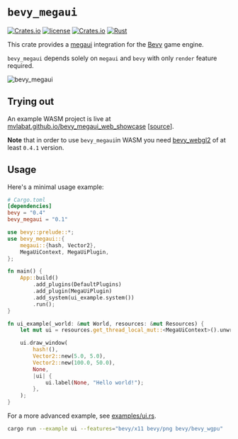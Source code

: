 # `bevy_megaui`

[![Crates.io](https://img.shields.io/crates/v/bevy_megaui.svg)](https://crates.io/crates/bevy_megaui)
[![license](https://img.shields.io/badge/license-MIT-blue.svg)](https://github.com/bevyengine/bevy/blob/master/LICENSE)
[![Crates.io](https://img.shields.io/crates/d/bevy_megaui.svg)](https://crates.io/crates/bevy_megaui)
[![Rust](https://github.com/mvlabat/bevy_megaui/workflows/CI/badge.svg)](https://github.com/mvlabat/bevy_megaui/actions)

This crate provides a [megaui](https://crates.io/crates/megaui) integration for the [Bevy](https://github.com/bevyengine/bevy) game engine.

`bevy_megaui` depends solely on `megaui` and `bevy` with only `render` feature required.

![bevy_megaui](bevy_megaui.png)

## Trying out

An example WASM project is live at [mvlabat.github.io/bevy_megaui_web_showcase](https://mvlabat.github.io/bevy_megaui_web_showcase/index.html) [[source](https://github.com/mvlabat/bevy_megaui_web_showcase)].

**Note** that in order to use `bevy_megaui`in WASM you need [bevy_webgl2](https://github.com/mrk-its/bevy_webgl2) of at least `0.4.1` version.

## Usage

Here's a minimal usage example:
```toml
# Cargo.toml
[dependencies]
bevy = "0.4"
bevy_megaui = "0.1"
```

```rust
use bevy::prelude::*;
use bevy_megaui::{
    megaui::{hash, Vector2},
    MegaUiContext, MegaUiPlugin,
};

fn main() {
    App::build()
        .add_plugins(DefaultPlugins)
        .add_plugin(MegaUiPlugin)
        .add_system(ui_example.system())
        .run();
}

fn ui_example(_world: &mut World, resources: &mut Resources) {
    let mut ui = resources.get_thread_local_mut::<MegaUiContext>().unwrap();

    ui.draw_window(
        hash!(),
        Vector2::new(5.0, 5.0),
        Vector2::new(100.0, 50.0),
        None,
        |ui| {
            ui.label(None, "Hello world!");
        },
    );
}
```

For a more advanced example, see [examples/ui.rs](examples/ui.rs).

```bash
cargo run --example ui --features="bevy/x11 bevy/png bevy/bevy_wgpu"
```
